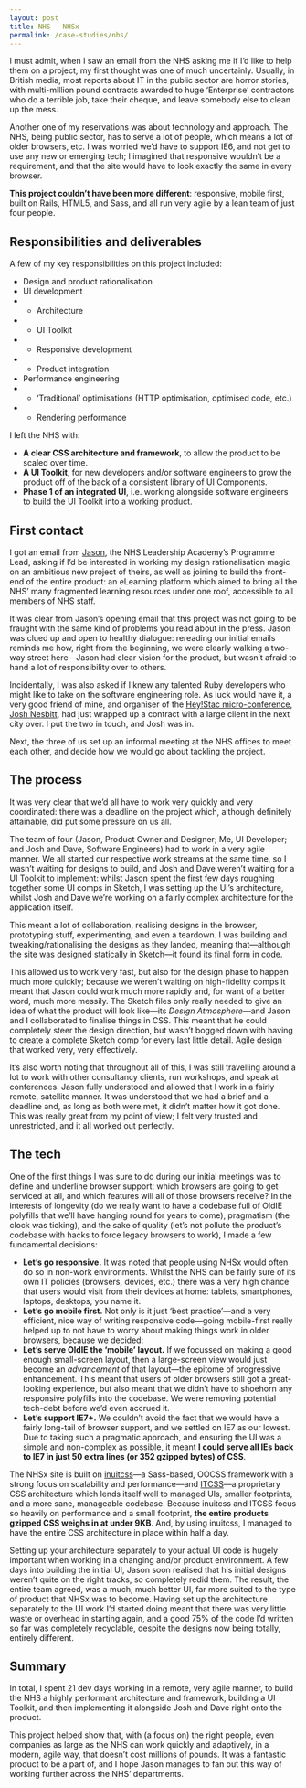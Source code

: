 ```yaml
---
layout: post
title: NHS – NHSx
permalink: /case-studies/nhs/
---
```


I must admit, when I saw an email from the NHS asking me if I’d like to help
them on a project, my first thought was one of much uncertainly. Usually, in
British media, most reports about IT in the public sector are horror stories,
with multi-million pound contracts awarded to huge ‘Enterprise’ contractors who
do a terrible job, take their cheque, and leave somebody else to clean up the
mess.

Another one of my reservations was about technology and approach. The NHS,
being public sector, has to serve a lot of people, which means a lot of older
browsers, etc. I was worried we’d have to support IE6, and not get to use any
new or emerging tech; I imagined that responsive wouldn’t be a requirement, and
that the site would have to look exactly the same in every browser.

**This project couldn’t have been more different**: responsive, mobile first,
built on Rails, HTML5, and Sass, and all run very agile by a lean team of just
four people.

## Responsibilities and deliverables

A few of my key responsibilities on this project included:

* Design and product rationalisation
* UI development
* * Architecture
* * UI Toolkit
* * Responsive development
* * Product integration
* Performance engineering
* * ‘Traditional’ optimisations (HTTP optimisation, optimised code, etc.)
* * Rendering performance

I left the NHS with:

* **A clear CSS architecture and framework**, to allow the product to be scaled
over time.
* **A UI Toolkit**, for new developers and/or software engineers to grow the
product off of the back of a consistent library of UI Components.
* **Phase 1 of an integrated UI**, i.e. working alongside software engineers to
build the UI Toolkit into a working product.

## First contact

I got an email from [Jason](https://twitter.com/jasonbrewster), the NHS
Leadership Academy’s Programme Lead, asking if I’d be interested in working my
design rationalisation magic on an ambitious new project of theirs, as well as
joining to build the front-end of the entire product: an eLearning platform
which aimed to bring all the NHS’ many fragmented learning resources under one
roof, accessible to all members of NHS staff.

It was clear from Jason’s opening email that this project was not going to be
fraught with the same kind of problems you read about in the press. Jason was
clued up and open to healthy dialogue: rereading our initial emails reminds me
how, right from the beginning, we were clearly walking a two-way street
here—Jason had clear vision for the product, but wasn’t afraid to hand a lot of
responsibility over to others.

Incidentally, I was also asked if I knew any talented Ruby developers who might
like to take on the software engineering role. As luck would have it, a very
good friend of mine, and organiser of the [Hey!Stac
micro-conference](http://hey.wearestac.com/), [Josh
Nesbitt](https://twitter.com/joshnesbitt), had just wrapped up a contract with
a large client in the next city over. I put the two in touch, and Josh was in.

Next, the three of us set up an informal meeting at the NHS offices to meet
each other, and decide how we would go about tackling the project.

## The process

It was very clear that we’d all have to work very quickly and very coordinated:
there was a deadline on the project which, although definitely attainable, did
put some pressure on us all.

The team of four (Jason, Product Owner and Designer; Me, UI Developer; and Josh
and Dave, Software Engineers) had to work in a very agile manner. We all
started our respective work streams at the same time, so I wasn’t waiting for
designs to build, and Josh and Dave weren’t waiting for a UI Toolkit to
implement: whilst Jason spent the first few days roughing together some UI
comps in Sketch, I was setting up the UI’s architecture, whilst Josh and Dave
we’re working on a fairly complex architecture for the application itself.

This meant a lot of collaboration, realising designs in the browser,
prototyping stuff, experimenting, and even a teardown. I was building and
tweaking/rationalising the designs as they landed, meaning that—although the
site was designed statically in Sketch—it found its final form in code.

This allowed us to work very fast, but also for the design phase to happen much
more quickly; because we weren’t waiting on high-fidelity comps it meant that
Jason could work much more rapidly and, for want of a better word, much more
messily. The Sketch files only really needed to give an idea of what the
product will look like—its _Design Atmosphere_—and Jason and I collaborated to
finalise things in CSS. This meant that he could completely steer the design
direction, but wasn’t bogged down with having to create a complete Sketch comp
for every last little detail. Agile design that worked very, very effectively.

It’s also worth noting that throughout all of this, I was still travelling
around a lot to work with other consultancy clients, run workshops, and speak
at conferences. Jason fully understood and allowed that I work in a fairly
remote, satellite manner. It was understood that we had a brief and a deadline
and, as long as both were met, it didn’t matter how it got done. This was
really great from my point of view; I felt very trusted and unrestricted, and
it all worked out perfectly.

## The tech

One of the first things I was sure to do during our initial meetings was to
define and underline browser support: which browsers are going to get serviced
at all, and which features will all of those browsers receive? In the interests
of longevity (do we really want to have a codebase full of OldIE polyfills that
we’ll have hanging round for years to come), pragmatism (the clock was
ticking), and the sake of quality (let’s not pollute the product’s codebase
with hacks to force legacy browsers to work), I made a few fundamental
decisions:

* **Let’s go responsive.** It was noted that people using NHSx would often do
so in non-work environments. Whilst the NHS can be fairly sure of its own IT
policies (browsers, devices, etc.) there was a very high chance that users
would visit from their devices at home: tablets, smartphones, laptops,
desktops, you name it.
* **Let’s go mobile first.** Not only is it just ‘best practice’—and a very
efficient, nice way of writing responsive code—going mobile-first really helped
up to not have to worry about making things work in older browsers, because we
decided:
* **Let’s serve OldIE the ‘mobile’ layout.** If we focussed on making a good
enough small-screen layout, then a large-screen view would just become an
_advancement_ of that layout—the epitome of progressive enhancement. This meant
that users of older browsers still got a great-looking experience, but also
meant that we didn’t have to shoehorn any responsive polyfills into the
codebase. We were removing potential tech-debt before we’d even accrued it.
* **Let’s support IE7+.** We couldn’t avoid the fact that we would have a
fairly long-tail of browser support, and we settled on IE7 as our lowest. Due
to taking such a pragmatic approach, and ensuring the UI was a simple and
non-complex as possible, it meant **I could serve all IEs back to IE7 in just
50 extra lines (or 352 gzipped bytes) of CSS**.

The NHSx site is built on [inuitcss](http://inuitcss.com/)—a Sass-based, OOCSS
framework with a strong focus on scalability and performance—and
[ITCSS](http://itcss.io/)—a proprietary CSS architecture which lends itself
well to managed UIs, smaller footprints, and a more sane, manageable codebase.
Because inuitcss and ITCSS focus so heavily on performance and a small
footprint, **the entire products gzipped CSS weighs in at under 9KB**. And, by
using inuitcss, I managed to have the entire CSS architecture in place within
half a day.

Setting up your architecture separately to your actual UI code is hugely
important when working in a changing and/or product environment. A few days
into building the initial UI, Jason soon realised that his initial designs
weren’t quite on the right tracks, so completely redid them. The result, the
entire team agreed, was a much, much better UI, far more suited to the type of
product that NHSx was to become. Having set up the architecture separately to
the UI work I’d started doing meant that there was very little waste or
overhead in starting again, and a good 75% of the code I’d written so far was
completely recyclable, despite the designs now being totally, entirely
different.

## Summary

In total, I spent 21 dev days working in a remote, very agile manner, to build
the NHS a highly performant architecture and framework, building a UI Toolkit,
and then implementing it alongside Josh and Dave right onto the product.

This project helped show that, with (a focus on) the right people, even
companies as large as the NHS can work quickly and adaptively, in a modern,
agile way, that doesn’t cost millions of pounds. It was a fantastic product to
be a part of, and I hope Jason manages to fan out this way of working further
across the NHS’ departments.
